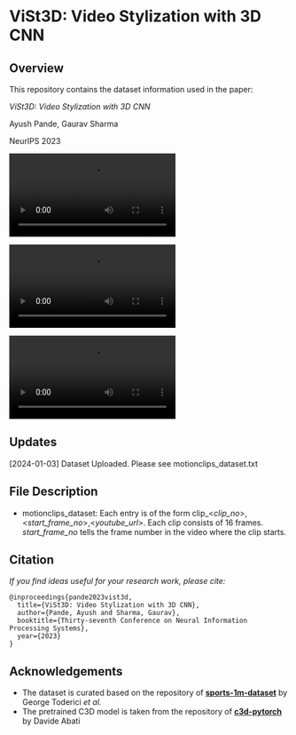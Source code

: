 # ViSt3D: Video Stylization with 3D CNN

## Overview
This repository contains the dataset information used in the paper:

*ViSt3D: Video Stylization with 3D CNN*

Ayush Pande, Gaurav Sharma

NeurIPS 2023

![](our_results/basic_results1.mp4)

![](our_results/basic_results2.mp4)

![](our_results/basic_results3.mp4)

## Updates
[2024-01-03] Dataset Uploaded. Please see motionclips_dataset.txt

## File Description
* motionclips_dataset: Each entry is of the form clip_<*clip_no*>,<*start_frame_no*>,<*youtube_url*>. Each clip consists of 16 frames. *start_frame_no* tells the frame number in the video where the clip starts. 

## Citation
*If you find ideas useful for your research work, please cite:*

```
@inproceedings{pande2023vist3d,
  title={ViSt3D: Video Stylization with 3D CNN},
  author={Pande, Ayush and Sharma, Gaurav},
  booktitle={Thirty-seventh Conference on Neural Information Processing Systems},
  year={2023}
}
```

## Acknowledgements
* The dataset is curated based on the repository of **[sports-1m-dataset](https://github.com/gtoderici/sports-1m-dataset/tree/master)** by George Toderici *et al.*
* The pretrained C3D model is taken from the repository of **[c3d-pytorch](https://github.com/DavideA/c3d-pytorch/tree/master)** by Davide Abati